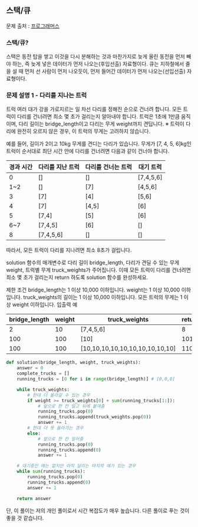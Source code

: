 ## 스택/큐
문제 출처 : <a href = "https://programmers.co.kr/learn/courses/30/lessons/42583">프로그래머스</a>

### 스택/큐?

스택은 동전 탑을 쌓고 이것을 다시 분해하는 것과 마찬가지로 늦게 올린 동전을 먼저 빼야 하는, 즉 늦게 넣은 데이터가 먼저 나오는(후입선출) 자료형이다. 큐는 지하철에서 줄을 설 때 먼저 선 사람이 먼저 나오듯이, 먼저 들어간 데이터가 먼저 나오는(선입선출) 자료형이다.

### 문제 설명 1 - 다리를 지나는 트럭

트럭 여러 대가 강을 가로지르는 일 차선 다리를 정해진 순으로 건너려 합니다. 모든 트럭이 다리를 건너려면 최소 몇 초가 걸리는지 알아내야 합니다. 트럭은 1초에 1만큼 움직이며, 다리 길이는 bridge_length이고 다리는 무게 weight까지 견딥니다.
※ 트럭이 다리에 완전히 오르지 않은 경우, 이 트럭의 무게는 고려하지 않습니다.

예를 들어, 길이가 2이고 10kg 무게를 견디는 다리가 있습니다. 무게가 [7, 4, 5, 6]kg인 트럭이 순서대로 최단 시간 안에 다리를 건너려면 다음과 같이 건너야 합니다.

|경과 시간 |	다리를 지난 트럭|	다리를 건너는 트럭|	대기 트럭|
|---|---|---|---|
|0	|[]|	[]	|[7,4,5,6]|
|1~2	|[]	|[7]	|[4,5,6]|
|3	|[7]	|[4]	|[5,6]|
|4	|[7]	|[4,5]	|[6]|
|5	|[7,4]	|[5]	|[6]|
|6~7	|[7,4,5]	|[6]	|[]|
|8	|[7,4,5,6]|	[]	|[]|
따라서, 모든 트럭이 다리를 지나려면 최소 8초가 걸립니다.

solution 함수의 매개변수로 다리 길이 bridge_length, 다리가 견딜 수 있는 무게 weight, 트럭별 무게 truck_weights가 주어집니다. 이때 모든 트럭이 다리를 건너려면 최소 몇 초가 걸리는지 return 하도록 solution 함수를 완성하세요.

제한 조건
bridge_length는 1 이상 10,000 이하입니다.
weight는 1 이상 10,000 이하입니다.
truck_weights의 길이는 1 이상 10,000 이하입니다.
모든 트럭의 무게는 1 이상 weight 이하입니다.
입출력 예

|bridge_length|	weight|	truck_weights|	return|
|---|---|---|---|
|2|	10|	[7,4,5,6]	|8|
|100|	100|	[10]|	101|
|100|	100	|[10,10,10,10,10,10,10,10,10,10]|110|

~~~python
def solution(bridge_length, weight, truck_weights):
    answer = 0
    complete_trucks = []
    running_trucks = [0 for i in range(bridge_length)] # [0,0,0]

    while truck_weights:
        # 한대 더 올라갈 수 있는 경우
        if weight >= truck_weights[0] + sum(running_trucks[1:]):
            # 앞으로 한 칸 밀고 뒤에 붙여줌
            running_trucks.pop(0)
            running_trucks.append(truck_weights.pop(0))
            answer += 1
        # 한대 더 못 올라가는 경우
        else:
            # 앞으로 한 칸 밀어줌
            running_trucks.pop(0)
            running_trucks.append(0)
            answer += 1

    # 대기중인 애는 없지만 아직 달리는 마지막 애가 있는 경우
    while sum(running_trucks):
        running_trucks.pop(0)
        running_trucks.append(0)
        answer += 1

    return answer
~~~

단, 이 풀이는 저의 개인 풀이로서 시간 복잡도가 매우 높습니다. 다른 풀이로 푸는 것이 좋을 것 같습니다.
